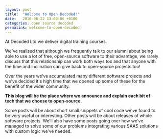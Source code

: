 ```yaml
---
layout: post
title:  "Welcome to Open Decoded!"
date:   2016-06-22 13:00:00 +0100
categories: open source decoded
permalink: welcome-to-open-decoded
---
```

At Decoded Ltd we deliver digital training courses.

We've realised that although we frequently talk to our alumni about being able to use a lot of free, open-source software to their advantage, we rarely discuss that this relationship can work both ways too and that anyone with the time and inclination can give back to open-source projects too!

Over the years we've accumulated many different software projects and we've decided it's high time that we opened up some of these for the benefit of the wider community.

**This blog will be the place where we announce and explain each bit of tech that we choose to open-source.**

Some posts will be about short small snippets of cool code we've found to be very useful or interesting. Other posts will be about releases of whole software projects. We'll also have some posts going over how we've managed to solve some of our problems integrating various SAAS solutions with custom logic we've needed.
